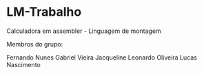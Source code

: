 # LM-Trabalho
Calculadora em assembler - Linguagem de montagem

 Membros do grupo: 
 
  Fernando Nunes
  Gabriel Vieira 
  Jacqueline 
  Leonardo Oliveira
  Lucas Nascimento

